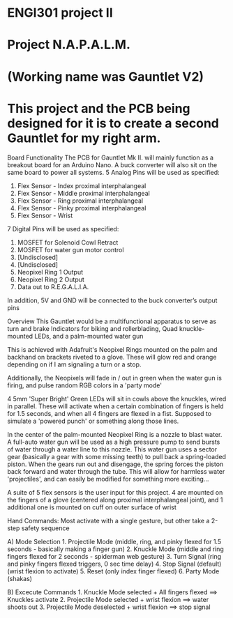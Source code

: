 # ENGI301 project II
# Project N.A.P.A.L.M.
# (Working name was Gauntlet V2)
# This project and the PCB being designed for it is to create a second Gauntlet for my right arm.

Board Functionality
The PCB for Gauntlet Mk II. will mainly function as a breakout board for an Arduino Nano. A buck converter will also sit on the same board to power all systems.
5 Analog Pins will be used as specified:
1. Flex Sensor - Index proximal interphalangeal
2. Flex Sensor - Middle proximal interphalangeal
3. Flex Sensor - Ring proximal interphalangeal
4. Flex Sensor - Pinky proximal interphalangeal
5. Flex Sensor - Wrist

7 Digital Pins will be used as specified:
1. MOSFET for Solenoid Cowl Retract
2. MOSFET for water gun motor control 
3. [Undisclosed]
4. [Undisclosed]
5. Neopixel Ring 1 Output
6. Neopixel Ring 2 Output
7. Data out to R.E.G.A.L.I.A.

In addition, 5V and GND will be connected to the buck converter’s output pins

Overview
This Gauntlet would be a multifunctional apparatus to serve as turn and brake Indicators for biking and rollerblading, Quad knuckle-mounted LEDs, and a palm-mounted water gun

This is achieved with Adafruit's Neopixel Rings mounted on the palm and backhand on brackets riveted to a glove. These will glow red and orange depending on if I am signaling a turn
or a stop.

Additionally, the Neopixels will fade in / out in green when the water gun is firing, and pulse random RGB colors in a 'party mode'

4 5mm 'Super Bright' Green LEDs will sit in cowls above the knuckles, wired in parallel.
These will activate when a certain combination of fingers is held for 1.5 seconds, and when all 4 fingers are flexed in a fist.
Supposed to simulate a 'powered punch' or something along those lines.

In the center of the palm-mounted Neopixel Ring is a nozzle to blast water.
A full-auto water gun will be used as a high pressure pump to send bursts of water through a water line to this nozzle.
This water gun uses a sector gear (basically a gear with some missing teeth) to pull back a spring-loaded piston.
When the gears run out and disengage, the spring forces the piston back forward and water through the tube.
This will allow for harmless water 'projectiles', and can easily be modified for something more exciting...

A suite of 5 flex sensors is the user input for this project.
4 are mounted on the fingers of a glove (centered along proximal interphalangeal joint), and 1 additional one is mounted on cuff on outer surface of wrist

Hand Commands: Most activate with a single gesture, but other take a 2-step safety sequence

A) Mode Selection
	1. Projectile Mode (middle, ring, and pinky flexed for 1.5 seconds - basically making a finger gun)
	2. Knuckle Mode (middle and ring fingers flexed for 2 seconds - spiderman web gesture)
	3. Turn Signal (ring and pinky fingers flexed triggers, 0 sec time delay)
	4. Stop Signal (default) (wrist flexion to activate)
	5. Reset (only index finger flexed)
	6. Party Mode (shakas)


B) Excecute Commands
	1. Knuckle Mode selected + All fingers flexed ==> Knuckles activate
	2. Projectile Mode selected + wrist flexion ==> water shoots out
	3. Projectile Mode deselected + wrist flexion ==> stop signal




